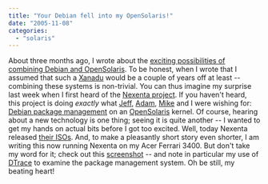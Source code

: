 ```yaml
---
title: "Your Debian fell into my OpenSolaris!"
date: "2005-11-08"
categories: 
  - "solaris"
---
```


About three months ago, I wrote about the [exciting possibilities of combining Debian and OpenSolaris](http://blogs.sun.com/roller/page/bmc?entry=ubuntu_and_dtrace_break_bread). To be honest, when I wrote that I assumed that such a [Xanadu](http://en.wikipedia.org/wiki/Xanadu) would be a couple of years off at least -- combining these systems is non-trivial. You can thus imagine my surprise last week when I first heard of the [Nexenta project](http://gnusolaris.org). If you haven't heard, this project is doing _exactly_ what [Jeff](http://www.gnome.org/~jdub/blog/), [Adam](http://blogs.sun.com/ahl), [Mike](http://blogs.sun.com/mws) and I were wishing for: [Debian package management](http://en.wikipedia.org/wiki/Advanced_Packaging_Tool) on an [OpenSolaris](http://opensolaris.org/os) kernel. Of course, hearing about a new technology is one thing; seeing it is quite another -- I wanted to get my hands on actual bits before I got too excited. Well, today Nexenta released [their ISOs](http://www.genunix.org/distributions/gnusolaris/). And, to make a pleasantly short story even shorter, I am writing this now running Nexenta on my Acer Ferrari 3400. But don't take my word for it; check out this [screenshot](http://blogs.sun.com/roller/resources/bmc/Nexenta.png) -- and note in particular my use of [DTrace](http://opensolaris.org/os/community/dtrace) to examine the package management system. Oh be still, my beating heart!
